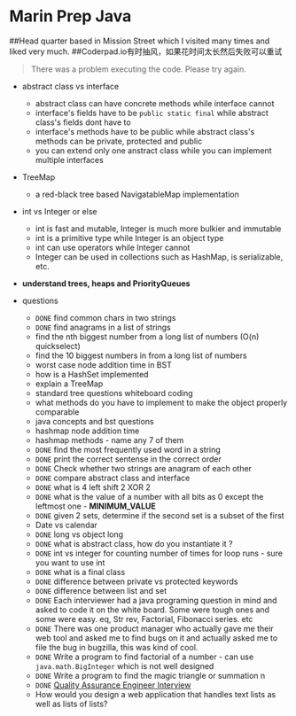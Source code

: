Marin Prep Java
==============

##Head quarter based in Mission Street which I visited many times and liked very much.
##Coderpad.io有时抽风，如果花时间太长然后失败可以重试
> There was a problem executing the code. Please try again.

- abstract class vs interface
  - abstract class can have concrete methods while interface cannot
  - interface's fields have to be `public static final` while abstract class's fields dont have to
  - interface's methods have to be public while abstract class's methods can be private, protected and public
  - you can extend only one anstract class while you can implement multiple interfaces

- TreeMap
  - a red-black tree based NavigatableMap implementation

- int vs Integer or else
  - int is fast and mutable, Integer is much more bulkier and immutable
  - int is a primitive type while Integer is an object type
  - int can use operators while Integer cannot
  - Integer can be used in collections such as HashMap, is serializable, etc.

- **understand trees, heaps and PriorityQueues**


- questions
  - `DONE` find common chars in two strings
  - `DONE` find anagrams in a list of strings
  - find the nth biggest number from a long list of numbers (O(n) quickselect)
  - find the 10 biggest numbers in from a long list of numbers
  - worst case node addition time in BST
  - how is a HashSet implemented
  - explain a TreeMap
  - standard tree questions whiteboard coding
  - what methods do you have to implement to make the object properly comparable
  - java concepts and bst questions
  - hashmap node addition time
  - hashmap methods - name any 7 of them
  - `DONE` find the most frequently used word in a string
  - `DONE` print the correct sentense in the correct order
  - `DONE` Check whether two strings are anagram of each other
  - `DONE` compare abstract class and interface
  - `DONE` what is 4 left shift 2 XOR 2
  - `DONE` what is the value of a number with all bits as 0 except the leftmost one - **MINIMUM_VALUE**
  - `DONE` given 2 sets, determine if the second set is a subset of the first
  - Date vs calendar
  - `DONE` long vs object long
  - `DONE` what is abstract class, how do you instantiate it ?
  - `DONE` int vs integer for counting number of times for loop runs - sure you want to use int
  - `DONE` what is a final class
  - `DONE` difference between private vs protected keywords
  - `DONE` difference between list and set
  - `DONE` Each interviewer had a java programing question in mind and asked to code it on the white board. Some were tough ones and some were easy. eq, Str rev, Factorial, Fibonacci series. etc
  - `DONE` There was one product manager who actually gave me their web tool and asked me to find bugs on it and actually asked me to file the bug in bugzilla, this was kind of cool.
  - `DONE` Write a program to find factorial of a number - can use `java.math.BigInteger` which is not well designed
  - `DONE` Write a program to find the magic triangle or summation n
  - `DONE` [Quality Assurance Engineer Interview](http://www.glassdoor.com/Interview/Marin-Software-Quality-Assurance-Engineer-Interview-Questions-EI_IE113537.0,14_KO15,41.htm#RVW1206833)
  - How would you design a web application that handles text lists as well as lists of lists?
